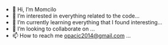 - 👋 Hi, I’m Momcilo
- 👀 I’m interested in everything related to the code...
- 🌱 I’m currently learning everything that I found interesting...
- 💞️ I’m looking to collaborate on ...
- 📫 How to reach me opacic2014@gmail.com ...

<!---
opacicm/opacicm is a ✨ special ✨ repository because its `README.md` (this file) appears on your GitHub profile.
You can click the Preview link to take a look at your changes.
--->
